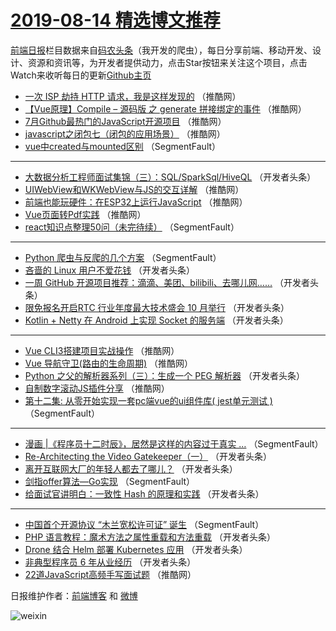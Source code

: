 # [2019-08-14 精选博文推荐](http://hao.caibaojian.com/date/2019/08/14)

[前端日报](http://caibaojian.com/c/news)栏目数据来自[码农头条](http://hao.caibaojian.com/)（我开发的爬虫），每日分享前端、移动开发、设计、资源和资讯等，为开发者提供动力，点击Star按钮来关注这个项目，点击Watch来收听每日的更新[Github主页](https://github.com/kujian/frontendDaily)
* [一次 ISP 劫持 HTTP 请求，我是这样发现的](http://hao.caibaojian.com/121316.html) （推酷网）
* [【Vue原理】Compile &#8211; 源码版 之 generate 拼接绑定的事件](http://hao.caibaojian.com/121311.html) （推酷网）
* [7月Github最热门的JavaScript开源项目](http://hao.caibaojian.com/121315.html) （推酷网）
* [javascript之闭包七（闭包的应用场景）](http://hao.caibaojian.com/121308.html) （推酷网）
* [vue中created与mounted区别](http://hao.caibaojian.com/121222.html) （SegmentFault）

***
* [大数据分析工程师面试集锦（三）：SQL/SparkSql/HiveQL](http://hao.caibaojian.com/121245.html) （开发者头条）
* [UIWebView和WKWebView与JS的交互详解](http://hao.caibaojian.com/121310.html) （推酷网）
* [前端也能玩硬件：在ESP32上运行JavaScript](http://hao.caibaojian.com/121300.html) （推酷网）
* [Vue页面转Pdf实践](http://hao.caibaojian.com/121301.html) （推酷网）
* [react知识点整理50问（未完待续）](http://hao.caibaojian.com/121214.html) （SegmentFault）

***
* [Python 爬虫与反爬的几个方案](http://hao.caibaojian.com/121225.html) （SegmentFault）
* [吝啬的 Linux 用户不爱花钱](http://hao.caibaojian.com/121268.html) （开发者头条）
* [一周 GitHub 开源项目推荐：滴滴、美团、bilibili、去哪儿网……](http://hao.caibaojian.com/121252.html) （开发者头条）
* [限免报名开启RTC 行业年度最大技术盛会 10 月举行](http://hao.caibaojian.com/121255.html) （开发者头条）
* [Kotlin + Netty 在 Android 上实现 Socket 的服务端](http://hao.caibaojian.com/121238.html) （开发者头条）

***
* [Vue CLI3搭建项目实战操作](http://hao.caibaojian.com/121304.html) （推酷网）
* [Vue 导航守卫(路由的生命周期)](http://hao.caibaojian.com/121306.html) （推酷网）
* [​Python 之父的解析器系列（三）：生成一个 PEG 解析器](http://hao.caibaojian.com/121260.html) （开发者头条）
* [自制数字滚动JS插件分享](http://hao.caibaojian.com/121307.html) （推酷网）
* [第十二集: 从零开始实现一套pc端vue的ui组件库( jest单元测试 )](http://hao.caibaojian.com/121212.html) （SegmentFault）

***
* [漫画 |《程序员十二时辰》，居然是这样的内容过于真实 &#8230;](http://hao.caibaojian.com/121223.html) （SegmentFault）
* [Re-Architecting the Video Gatekeeper（一）](http://hao.caibaojian.com/121266.html) （开发者头条）
* [离开互联网大厂的年轻人都去了哪儿？](http://hao.caibaojian.com/121234.html) （开发者头条）
* [剑指offer算法&#8212;Go实现](http://hao.caibaojian.com/121213.html) （SegmentFault）
* [给面试官讲明白：一致性 Hash 的原理和实践](http://hao.caibaojian.com/121247.html) （开发者头条）

***
* [中国首个开源协议 “木兰宽松许可证” 诞生](http://hao.caibaojian.com/121224.html) （SegmentFault）
* [PHP 语言教程：魔术方法之属性重载和方法重载](http://hao.caibaojian.com/121267.html) （开发者头条）
* [Drone 结合 Helm 部署 Kubernetes 应用](http://hao.caibaojian.com/121235.html) （开发者头条）
* [非典型程序员 6 年从业经历](http://hao.caibaojian.com/121250.html) （开发者头条）
* [22道JavaScript高频手写面试题](http://hao.caibaojian.com/121312.html) （推酷网）

日报维护作者：[前端博客](http://caibaojian.com/) 和 [微博](http://caibaojian.com/go/weibo)

![weixin](https://user-images.githubusercontent.com/3055447/38468989-651132ac-3b80-11e8-8e6b-15122322a9d7.png)